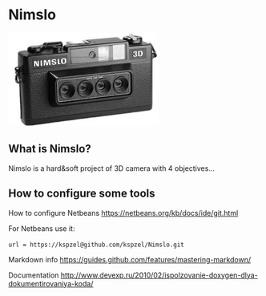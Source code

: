 # Nimslo

![GitHub Logo](/nimslo.jpg)

## What is Nimslo?

Nimslo is a hard&soft project of 3D camera with 4 objectives...

## How to configure some tools

How to configure Netbeans https://netbeans.org/kb/docs/ide/git.html

For Netbeans use it:

`url = https://kspzel@github.com/kspzel/Nimslo.git`


Markdown info https://guides.github.com/features/mastering-markdown/

Documentation http://www.devexp.ru/2010/02/ispolzovanie-doxygen-dlya-dokumentirovaniya-koda/
